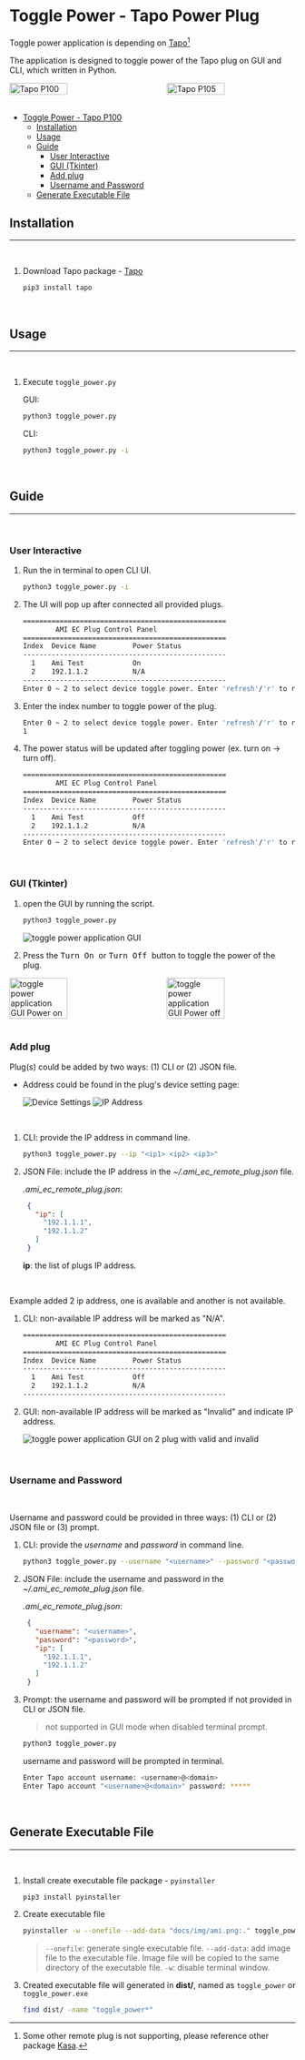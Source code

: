 # Toggle Power - Tapo Power Plug

Toggle power application is depending on [Tapo](https://github.com/mihai-dinculescu/tapo)[^1]

The application is designed to toggle power of the Tapo plug on GUI and CLI, which written in Python.

<div style="display: flex; justify-content: space-between;">
  <img src="https://encrypted-tbn0.gstatic.com/images?q=tbn:ANd9GcQGQ0i9injvbmzqCHf63vEFeLRz2GB_KmHzaw&s" alt="Tapo P100" style="width: 45%;"/>
  <img src="https://encrypted-tbn0.gstatic.com/images?q=tbn:ANd9GcQuwCiu13LZRrVWUb4A5m0kUnBhckNyhBAWzg&s" alt="Tapo P105" style="width: 45%;"/>
</div>

<br>

* [Toggle Power - Tapo P100](#toggle-power---tapo-p100)
   * [Installation](#installation)
   * [Usage](#usage)
   * [Guide](#guide)
      * [User Interactive](#user-interactive)
      * [GUI (Tkinter)](#gui-tkinter)
      * [Add plug](#add-plug)
      * [Username and Password](#username-and-password)
   * [Generate Executable File](#generate-executable-file)

## Installation

---

<br>

1. Download Tapo package - [Tapo](https://github.com/mihai-dinculescu/tapo)

   ```bash
   pip3 install tapo
   ```

<br>

## Usage

---

<br>

1. Execute `toggle_power.py`

   GUI:

   ```bash
   python3 toggle_power.py
   ```

   CLI:

   ```bash
   python3 toggle_power.py -i
   ```

<br>

## Guide

---

<br>

### User Interactive

1. Run the in terminal to open CLI UI.

    ```bash
    python3 toggle_power.py -i
    ```

1. The UI will pop up after connected all provided plugs.

    ```bash
    ==================================================
            AMI EC Plug Control Panel
    ==================================================
    Index  Device Name         Power Status
    --------------------------------------------------
      1    Ami Test            On
      2    192.1.1.2           N/A
    --------------------------------------------------
    Enter 0 ~ 2 to select device toggle power. Enter 'refresh'/'r' to refresh the device list. Enter 'exit' to exit.

    ```

1. Enter the index number to toggle power of the plug.

    ```bash
    Enter 0 ~ 2 to select device toggle power. Enter 'refresh'/'r' to refresh the device list. Enter 'exit' to exit.
    1
    ```

1. The power status will be updated after toggling power (ex. turn on -> turn off).

    ```bash
    ==================================================
            AMI EC Plug Control Panel
    ==================================================
    Index  Device Name         Power Status
    --------------------------------------------------
      1    Ami Test            Off
      2    192.1.1.2           N/A
    --------------------------------------------------
    Enter 0 ~ 2 to select device toggle power. Enter 'refresh'/'r' to refresh the device list. Enter 'exit' to exit.

    ```

<br>

### GUI (Tkinter)

1. open the GUI by running the script.

    ```bash
    python3 toggle_power.py
    ```

    ![toggle power application GUI](docs/img/remote_plug_home.png)

1. Press the <kbd> Turn On </kbd> or <kbd> Turn Off </kbd> button to toggle the power of the plug.

<div style="display: flex; justify-content: space-between;">
    <img src="docs/img/remote_plug_power_on.png" alt="toggle power application GUI Power on" style="width: 45%;"/>
    <img src="docs/img/remote_plug_power_off.png" alt="toggle power application GUI Power off" style="width: 45%;"/>
</div>

<br>

### Add plug

Plug(s) could be added by two ways: (1) CLI or (2) JSON file.

- Address could be found in the plug's device setting page:

    <img src="https://encrypted-tbn0.gstatic.com/images?q=tbn:ANd9GcRhvBXeFWM-73l1Iel9evpKZhd9EXjqSOf8ReUCcqJlDOpoIp7iUrZmBhRc77zKMp2FFnE&usqp=CAU" alt="Device Settings"/>

    <img src="https://encrypted-tbn0.gstatic.com/images?q=tbn:ANd9GcQzyPYNzETtFg6ItPNgPLQuEuLkFekZqSl91nVoYNKWI_OgNsEhLMEUtgj1Jbz_RWJK3M8&usqp=CAU" alt="IP Address"/>

<br>

1. CLI: provide the IP address in command line.

    ```bash
    python3 toggle_power.py --ip "<ip1> <ip2> <ip3>"
    ```

1. JSON File: include the IP address in the _~/.ami_ec_remote_plug.json_ file.

   _.ami_ec_remote_plug.json_:

   ```json
    {
      "ip": [
        "192.1.1.1",
        "192.1.1.2"
      ]
    }
    ```

   **ip**: the list of plugs IP address.

<br>

Example added 2 ip address, one is available and another is not available.

1. CLI: non-available IP address will be marked as "N/A".

    ```bash
    ==================================================
            AMI EC Plug Control Panel
    ==================================================
    Index  Device Name         Power Status
    --------------------------------------------------
      1    Ami Test            Off
      2    192.1.1.2           N/A
    --------------------------------------------------
    ```

1. GUI: non-available IP address will be marked as "Invalid" and indicate IP address.

    ![toggle power application GUI on 2 plug with valid and invalid](docs/img/remote_plug_power_off.png)

<br>

### Username and Password

<br>

Username and password could be provided in three ways: (1) CLI or (2) JSON file or (3) prompt.

1. CLI: provide the _username_ and _password_ in command line.

    ```bash
    python3 toggle_power.py --username "<username>" --password "<password>"
    ```

1. JSON File: include the username and password in the _~/.ami_ec_remote_plug.json_ file.

   _.ami_ec_remote_plug.json_:

   ```json
    {
      "username": "<username>",
      "password": "<password>",
      "ip": [
        "192.1.1.1",
        "192.1.1.2"
      ]
    }
    ```

1. Prompt: the username and password will be prompted if not provided in CLI or JSON file.

   > not supported in GUI mode when disabled terminal prompt.

    ```bash
    python3 toggle_power.py
    ```

    username and password will be prompted in terminal.

    ```bash
    Enter Tapo account username: <username>@<domain>
    Enter Tapo account "<username>@<domain>" password: *****
    ```

<br>

## Generate Executable File

---

<br>

1. Install create executable file package - `pyinstaller`

    ```bash
    pip3 install pyinstaller
    ```

1. Create executable file

    ```bash
    pyinstaller -w --onefile --add-data "docs/img/ami.png:." toggle_power.py
    ```

    > `--onefile`: generate single executable file.
    > `--add-data`: add image file to the executable file. Image file will be copied to the same directory of the executable file.
    > `-w`: disable terminal window.

1. Created executable file will generated in **dist/**, named as `toggle_power` or `toggle_power.exe`

    ```bash
    find dist/ -name "toggle_power*"
    ```

[^1]: Some other remote plug is not supporting, please reference other package [Kasa](https://github.com/python-kasa/python-kasa).
